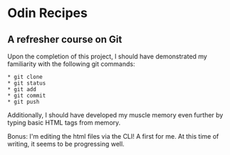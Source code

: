 # Odin Recipes
## A refresher course on Git

Upon the completion of this project, I should have demonstrated my familiarity with the 
following git commands:

	* git clone
	* git status
	* git add
	* git commit
	* git push

Additionally, I should have developed my muscle memory even further by typing basic HTML tags 
from memory. 

Bonus: I'm editing the html files via the CLI! A first for me. At this time of writing, it 
seems to be progressing well.

